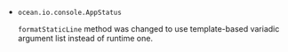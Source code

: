 * `ocean.io.console.AppStatus`

  `formatStaticLine` method was changed to use template-based variadic argument
  list instead of runtime one.
